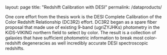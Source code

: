 layout: page
title: "Redshift Calibration with DESI"
permalink: /dataproducts/

One core effort from the thesis work is the DESI Complete Calibration of the Color Redshift Relationship (DC3R2) effort. DC3R2 began as a spare fiber proposal that made use of existing 9-band (ugriZYJHKs) photometry in the KiDS-VIKING northern field to select by color. The result is a collection of galaxies that have sufficient photometric information to break most color-redshift degeneracies as well incredibly accurate DESI spectroscopic redshifts.
